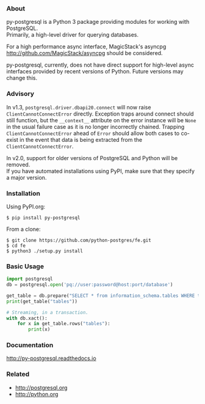 ### About

py-postgresql is a Python 3 package providing modules for working with PostgreSQL.  
Primarily, a high-level driver for querying databases.

For a high performance async interface, MagicStack's asyncpg
http://github.com/MagicStack/asyncpg should be considered.

py-postgresql, currently, does not have direct support for high-level async
interfaces provided by recent versions of Python. Future versions may change this.

### Advisory

In v1.3, `postgresql.driver.dbapi20.connect` will now raise `ClientCannotConnectError` directly.
Exception traps around connect should still function, but the `__context__` attribute
on the error instance will be `None` in the usual failure case as it is no longer
incorrectly chained. Trapping `ClientCannotConnectError` ahead of `Error` should
allow both cases to co-exist in the event that data is being extracted from
the `ClientCannotConnectError`.

In v2.0, support for older versions of PostgreSQL and Python will be removed.  
If you have automated installations using PyPI, make sure that they specify a major version.

### Installation

Using PyPI.org:

	$ pip install py-postgresql

From a clone:

	$ git clone https://github.com/python-postgres/fe.git
	$ cd fe
	$ python3 ./setup.py install

### Basic Usage

```python
import postgresql
db = postgresql.open('pq://user:password@host:port/database')

get_table = db.prepare("SELECT * from information_schema.tables WHERE table_name = $1")
print(get_table("tables"))

# Streaming, in a transaction.
with db.xact():
	for x in get_table.rows("tables"):
		print(x)
```

### Documentation

http://py-postgresql.readthedocs.io

### Related

- http://postgresql.org
- http://python.org
